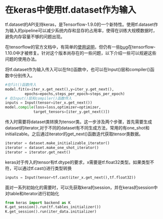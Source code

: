 # 在keras中使用tf.dataset作为输入

tf.dataset的API支持keras，是Tensorflow-1.9.0的一个新特性。使用tf.dataset作为输入的pipeline可以减少系统内存和显存的占用率，使得在训练大规模数据时，避免内存容量不够的问题出现。

在tensorflow的官方文档中，有简单的[使用说明](https://www.tensorflow.org/guide/keras)，但仍有一些[bug](https://github.com/tensorflow/tensorflow/issues/20827)在tensorflow-1.10.0中才被修复。针对这个版本尚存在的一些问题，以下介绍一些可以规避这些问题的使用办法。

将tf.dataset作为输入传入可以在fit()函数中，也可以在Input()层和compiler()函数中分别传入。
 ``` python
#在fit()函数传入
model.fit(x=iter_x.get_next(),y=iter_y.get_next(),
          epochs=epochs,steps_per_epoch=steps_per_epoch)
# 在Input()层和compiler()函数传入
inputs = Input(tensor=iter_x.get_next())
model.compile(loss=loss,optimizer=optimizer,
              target_tensors=[iter_y.get_next()])
```
传入时需要将dataset类转换为tensor类。这一步涉及两个步骤，首先需要生成dataset的iterator,对于不同的dataset有不同生成方法，常用的有one_shot和initializable。之后通过iterator的get_next()函数迭代获取tensor类数据。
``` python
iterator = dataset.make_initializable_iterator()
iterator = dataset.make_one_shot_iterator()
iterator = iterator.get_next()
```
keras对于传入的tensor有tf.dtype的要求，x需要是tf.float32类型。如果类型不符，可以通过tf.cast()进行类型转换
``` python
inputs = Input(tensor=tf.cast(iter_x.get_next(),tf.float32))
```

面对一系列初始化的需要时，可以先获取kera的session，并在keras的session中对table和iterator进行初始化
``` python
from keras import backend as K
K.get_session().run(tf.tables_initializer())
K.get_session().run(iter_data.initializer)
```
